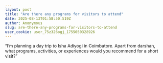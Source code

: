 ```yaml
---
layout: post
title: "Are there any programs for visitors to attend"
date: 2025-08-13T01:58:50.519Z
author: Anonymous
slug: are-there-any-programs-for-visitors-to-attend
user_cookie: user_75z326ogj_1755050328926
---
```


“I’m planning a day trip to Isha Adiyogi in Coimbatore. Apart from darshan, what programs, activities, or experiences would you recommend for a short visit?”

